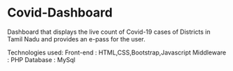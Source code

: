 # Covid-Dashboard
Dashboard that displays the live count of Covid-19 cases of Districts in Tamil Nadu and provides an e-pass for the user.

Technologies used: Front-end : HTML,CSS,Bootstrap,Javascript  Middleware : PHP  Database : MySql

